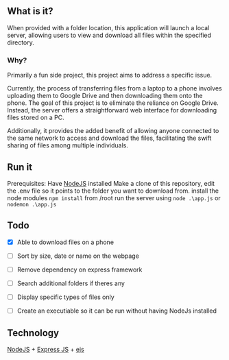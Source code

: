 ## What is it?
When provided with a folder location, this application will launch a local server, allowing users to view and download all files within the specified directory.

### Why?
Primarily a fun side project, this project aims to address a specific issue. 

Currently, the process of transferring files from a laptop to a phone involves uploading them to Google Drive and then downloading them onto the phone. The goal of this project is to eliminate the reliance on Google Drive. Instead, the server offers a straightforward web interface for downloading files stored on a PC. 

Additionally, it provides the added benefit of allowing anyone connected to the same network to access and download the files, facilitating the swift sharing of files among multiple individuals.
## Run it
Prerequisites: Have [NodeJS](https://nodejs.org/en/) installed
Make a clone of this repository, edit the .env file so it points to the folder you want to download from. 
install the node modules ``` npm install ``` from /root
run the server using ```node .\app.js``` or ```nodemon .\app.js```

## Todo
- [x] Able to download files on a phone 
- [ ] Sort by size, date or name on the webpage
- [ ] Remove dependency on express framework
- [ ] Search additional folders if theres any
- [ ] Display specific types of files only
- [ ] Create an executiable so it can be run without having NodeJs installed


## Technology
[NodeJS](https://nodejs.org/en/) + [Express JS](https://expressjs.com/) + [ejs](https://ejs.co/)
